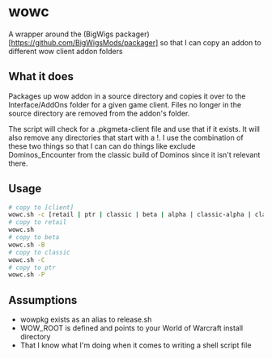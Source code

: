 # wowc

A wrapper around the (BigWigs packager)[https://github.com/BigWigsMods/packager] 
so that I can copy an addon to different wow client addon folders

## What it does

Packages up wow addon in a source directory and copies it over to the 
Interface/AddOns folder for a given game client. Files no longer in the source
directory are removed from the addon's folder.

The script will check for a .pkgmeta-client file and use that if it exists. It 
will also remove any directories that start with a !. I use the combination of 
these two things so that I can can do things like exclude Dominos_Encounter from
the classic build of Dominos since it isn't relevant there.

## Usage

```bash
# copy to [client]
wowc.sh -c [retail | ptr | classic | beta | alpha | classic-alpha | classic-beta | classic-ptr]
# copy to retail
wowc.sh 
# copy to beta
wowc.sh -B 
# copy to classic
wowc.sh -C
# copy to ptr
wowc.sh -P
```
## Assumptions

* wowpkg exists as an alias to release.sh 
* WOW_ROOT is defined and points to your World of Warcraft install directory
* That I know what I'm doing when it comes to writing a shell script file